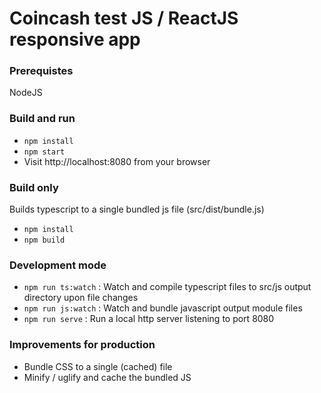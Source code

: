 # Coincash test JS / ReactJS responsive app

### Prerequistes
NodeJS

### Build and run
 - `npm install`
 - `npm start`
 - Visit http://localhost:8080 from your browser

### Build only
Builds typescript to a single bundled js file (src/dist/bundle.js)

 - `npm install`
 - `npm build`


### Development mode

 - `npm run ts:watch` : Watch and compile typescript files to src/js output directory upon file changes
 - `npm run js:watch` : Watch and bundle javascript output module files
 - `npm run serve` : Run a local http server listening to port 8080


### Improvements for production
- Bundle CSS to a single (cached) file
- Minify / uglify and cache the bundled JS
